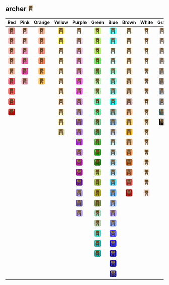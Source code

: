 ## archer ![archer](../../icons/buildings/watchtower.png)
| Red | Pink | Orange | Yellow | Purple | Green | Blue | Brown | White | Gray |
|:-:|:-:|:-:|:-:|:-:|:-:|:-:|:-:|:-:|:-:|
| ![IndianRed](../../icons/buildings/watchtower/IndianRed.png) | ![Pink](../../icons/buildings/watchtower/Pink.png) | ![LightSalmon](../../icons/buildings/watchtower/LightSalmon.png) | ![Gold](../../icons/buildings/watchtower/Gold.png) | ![Lavender](../../icons/buildings/watchtower/Lavender.png) | ![GreenYellow](../../icons/buildings/watchtower/GreenYellow.png) | ![Aqua](../../icons/buildings/watchtower/Aqua.png) | ![Cornsilk](../../icons/buildings/watchtower/Cornsilk.png) | ![White](../../icons/buildings/watchtower/White.png) | ![Gainsboro](../../icons/buildings/watchtower/Gainsboro.png) |
| ![LightCoral](../../icons/buildings/watchtower/LightCoral.png) | ![LightPink](../../icons/buildings/watchtower/LightPink.png) | ![Coral](../../icons/buildings/watchtower/Coral.png) | ![Yellow](../../icons/buildings/watchtower/Yellow.png) | ![Thistle](../../icons/buildings/watchtower/Thistle.png) | ![Chartreuse](../../icons/buildings/watchtower/Chartreuse.png) | ![Cyan](../../icons/buildings/watchtower/Cyan.png) | ![BlanchedAlmond](../../icons/buildings/watchtower/BlanchedAlmond.png) | ![Snow](../../icons/buildings/watchtower/Snow.png) | ![LightGray](../../icons/buildings/watchtower/LightGray.png) |
| ![Salmon](../../icons/buildings/watchtower/Salmon.png) | ![HotPink](../../icons/buildings/watchtower/HotPink.png) | ![Tomato](../../icons/buildings/watchtower/Tomato.png) | ![LightYellow](../../icons/buildings/watchtower/LightYellow.png) | ![Plum](../../icons/buildings/watchtower/Plum.png) | ![LawnGreen](../../icons/buildings/watchtower/LawnGreen.png) | ![LightCyan](../../icons/buildings/watchtower/LightCyan.png) | ![Bisque](../../icons/buildings/watchtower/Bisque.png) | ![HoneyDew](../../icons/buildings/watchtower/HoneyDew.png) | ![Silver](../../icons/buildings/watchtower/Silver.png) |
| ![DarkSalmon](../../icons/buildings/watchtower/DarkSalmon.png) | ![DeepPink](../../icons/buildings/watchtower/DeepPink.png) | ![OrangeRed](../../icons/buildings/watchtower/OrangeRed.png) | ![LemonChiffon](../../icons/buildings/watchtower/LemonChiffon.png) | ![Violet](../../icons/buildings/watchtower/Violet.png) | ![Lime](../../icons/buildings/watchtower/Lime.png) | ![PaleTurquoise](../../icons/buildings/watchtower/PaleTurquoise.png) | ![NavajoWhite](../../icons/buildings/watchtower/NavajoWhite.png) | ![MintCream](../../icons/buildings/watchtower/MintCream.png) | ![DarkGray](../../icons/buildings/watchtower/DarkGray.png) |
| ![LightSalmon](../../icons/buildings/watchtower/LightSalmon.png) | ![MediumVioletRed](../../icons/buildings/watchtower/MediumVioletRed.png) | ![DarkOrange](../../icons/buildings/watchtower/DarkOrange.png) | ![LightGoldenrodYellow](../../icons/buildings/watchtower/LightGoldenrodYellow.png) | ![Orchid](../../icons/buildings/watchtower/Orchid.png) | ![LimeGreen](../../icons/buildings/watchtower/LimeGreen.png) | ![Aquamarine](../../icons/buildings/watchtower/Aquamarine.png) | ![Wheat](../../icons/buildings/watchtower/Wheat.png) | ![Azure](../../icons/buildings/watchtower/Azure.png) | ![Gray](../../icons/buildings/watchtower/Gray.png) |
| ![Crimson](../../icons/buildings/watchtower/Crimson.png) | ![PaleVioletRed](../../icons/buildings/watchtower/PaleVioletRed.png) | ![Orange](../../icons/buildings/watchtower/Orange.png) | ![PapayaWhip](../../icons/buildings/watchtower/PapayaWhip.png) | ![Fuchsia](../../icons/buildings/watchtower/Fuchsia.png) | ![PaleGreen](../../icons/buildings/watchtower/PaleGreen.png) | ![Turquoise](../../icons/buildings/watchtower/Turquoise.png) | ![BurlyWood](../../icons/buildings/watchtower/BurlyWood.png) | ![AliceBlue](../../icons/buildings/watchtower/AliceBlue.png) | ![DimGray](../../icons/buildings/watchtower/DimGray.png) |
| ![Red](../../icons/buildings/watchtower/Red.png) | | | ![Moccasin](../../icons/buildings/watchtower/Moccasin.png) | ![Magenta](../../icons/buildings/watchtower/Magenta.png) | ![LightGreen](../../icons/buildings/watchtower/LightGreen.png) | ![MediumTurquoise](../../icons/buildings/watchtower/MediumTurquoise.png) | ![Tan](../../icons/buildings/watchtower/Tan.png) | ![GhostWhite](../../icons/buildings/watchtower/GhostWhite.png) | ![LightSlateGray](../../icons/buildings/watchtower/LightSlateGray.png) |
| ![FireBrick](../../icons/buildings/watchtower/FireBrick.png) | | | ![PeachPuff](../../icons/buildings/watchtower/PeachPuff.png) | ![MediumOrchid](../../icons/buildings/watchtower/MediumOrchid.png) | ![MediumSpringGreen](../../icons/buildings/watchtower/MediumSpringGreen.png) | ![DarkTurquoise](../../icons/buildings/watchtower/DarkTurquoise.png) | ![RosyBrown](../../icons/buildings/watchtower/RosyBrown.png) | ![WhiteSmoke](../../icons/buildings/watchtower/WhiteSmoke.png) | ![SlateGray](../../icons/buildings/watchtower/SlateGray.png) |
| ![DarkRed](../../icons/buildings/watchtower/DarkRed.png) | | | ![PaleGoldenrod](../../icons/buildings/watchtower/PaleGoldenrod.png) | ![MediumPurple](../../icons/buildings/watchtower/MediumPurple.png) | ![SpringGreen](../../icons/buildings/watchtower/SpringGreen.png) | ![CadetBlue](../../icons/buildings/watchtower/CadetBlue.png) | ![SandyBrown](../../icons/buildings/watchtower/SandyBrown.png) | ![SeaShell](../../icons/buildings/watchtower/SeaShell.png) | ![DarkSlateGray](../../icons/buildings/watchtower/DarkSlateGray.png) |
| | | | ![Khaki](../../icons/buildings/watchtower/Khaki.png) | ![RebeccaPurple](../../icons/buildings/watchtower/RebeccaPurple.png) | ![MediumSeaGreen](../../icons/buildings/watchtower/MediumSeaGreen.png) | ![SteelBlue](../../icons/buildings/watchtower/SteelBlue.png) | ![Goldenrod](../../icons/buildings/watchtower/Goldenrod.png) | ![Beige](../../icons/buildings/watchtower/Beige.png) | ![Black](../../icons/buildings/watchtower/Black.png) |
| | | | ![DarkKhaki](../../icons/buildings/watchtower/DarkKhaki.png) | ![BlueViolet](../../icons/buildings/watchtower/BlueViolet.png) | ![SeaGreen](../../icons/buildings/watchtower/SeaGreen.png) | ![LightSteelBlue](../../icons/buildings/watchtower/LightSteelBlue.png) | ![DarkGoldenrod](../../icons/buildings/watchtower/DarkGoldenrod.png) | ![OldLace](../../icons/buildings/watchtower/OldLace.png) | |
| | | | | ![DarkViolet](../../icons/buildings/watchtower/DarkViolet.png) | ![ForestGreen](../../icons/buildings/watchtower/ForestGreen.png) | ![PowderBlue](../../icons/buildings/watchtower/PowderBlue.png) | ![Peru](../../icons/buildings/watchtower/Peru.png) | ![FloralWhite](../../icons/buildings/watchtower/FloralWhite.png) | |
| | | | | ![DarkOrchid](../../icons/buildings/watchtower/DarkOrchid.png) | ![Green](../../icons/buildings/watchtower/Green.png) | ![LightBlue](../../icons/buildings/watchtower/LightBlue.png) | ![Chocolate](../../icons/buildings/watchtower/Chocolate.png) | ![Ivory](../../icons/buildings/watchtower/Ivory.png) | |
| | | | | ![DarkMagenta](../../icons/buildings/watchtower/DarkMagenta.png) | ![DarkGreen](../../icons/buildings/watchtower/DarkGreen.png) | ![SkyBlue](../../icons/buildings/watchtower/SkyBlue.png) | ![SaddleBrown](../../icons/buildings/watchtower/SaddleBrown.png) | ![AntiqueWhite](../../icons/buildings/watchtower/AntiqueWhite.png) | |
| | | | | ![Purple](../../icons/buildings/watchtower/Purple.png) | ![YellowGreen](../../icons/buildings/watchtower/YellowGreen.png) | ![LightSkyBlue](../../icons/buildings/watchtower/LightSkyBlue.png) | ![Sienna](../../icons/buildings/watchtower/Sienna.png) | ![Linen](../../icons/buildings/watchtower/Linen.png) | |
| | | | | ![Indigo](../../icons/buildings/watchtower/Indigo.png) | ![OliveDrab](../../icons/buildings/watchtower/OliveDrab.png) | ![DeepSkyBlue](../../icons/buildings/watchtower/DeepSkyBlue.png) | ![Brown](../../icons/buildings/watchtower/Brown.png) | ![LavenderBlush](../../icons/buildings/watchtower/LavenderBlush.png) | |
| | | | | ![SlateBlue](../../icons/buildings/watchtower/SlateBlue.png) | ![Olive](../../icons/buildings/watchtower/Olive.png) | ![DodgerBlue](../../icons/buildings/watchtower/DodgerBlue.png) | ![Maroon](../../icons/buildings/watchtower/Maroon.png) | ![MistyRose](../../icons/buildings/watchtower/MistyRose.png) | |
| | | | | ![DarkSlateBlue](../../icons/buildings/watchtower/DarkSlateBlue.png) | ![DarkOliveGreen](../../icons/buildings/watchtower/DarkOliveGreen.png) | ![CornflowerBlue](../../icons/buildings/watchtower/CornflowerBlue.png) | | | |
| | | | | ![MediumSlateBlue](../../icons/buildings/watchtower/MediumSlateBlue.png) | ![MediumAquamarine](../../icons/buildings/watchtower/MediumAquamarine.png) | ![MediumSlateBlue](../../icons/buildings/watchtower/MediumSlateBlue.png) | | | |
| | | | | | ![DarkSeaGreen](../../icons/buildings/watchtower/DarkSeaGreen.png) | ![RoyalBlue](../../icons/buildings/watchtower/RoyalBlue.png) | | | |
| | | | | | ![LightSeaGreen](../../icons/buildings/watchtower/LightSeaGreen.png) | ![Blue](../../icons/buildings/watchtower/Blue.png) | | | |
| | | | | | ![DarkCyan](../../icons/buildings/watchtower/DarkCyan.png) | ![MediumBlue](../../icons/buildings/watchtower/MediumBlue.png) | | | |
| | | | | | ![Teal](../../icons/buildings/watchtower/Teal.png) | ![DarkBlue](../../icons/buildings/watchtower/DarkBlue.png) | | | |
| | | | | | | ![Navy](../../icons/buildings/watchtower/Navy.png) | | | |
| | | | | | | ![MidnightBlue](../../icons/buildings/watchtower/MidnightBlue.png) | | | |